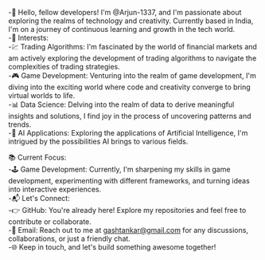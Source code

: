 -👋 Hello, fellow developers! I'm @Arjun-1337, and I'm passionate about exploring the realms of technology and creativity. Currently based in India, I'm on a journey of continuous learning and growth in the tech world.
<BR>
-🚀 Interests:
<BR>
-💹 Trading Algorithms: I'm fascinated by the world of financial markets and am actively exploring the development of trading algorithms to navigate the complexities of trading strategies.
<BR>
-🎮 Game Development: Venturing into the realm of game development, I'm diving into the exciting world where code and creativity converge to bring virtual worlds to life.
<BR>
-📊 Data Science: Delving into the realm of data to derive meaningful insights and solutions, I find joy in the process of uncovering patterns and trends.
<BR>
-🤖 AI Applications: Exploring the applications of Artificial Intelligence, I'm intrigued by the possibilities AI brings to various fields.

📚 Current Focus:
<BR>
-🕹️ Game Development: Currently, I'm sharpening my skills in game development, experimenting with different frameworks, and turning ideas into interactive experiences.
<BR>
-📬 Let's Connect:
<BR>
-👉 GitHub: You're already here! Explore my repositories and feel free to contribute or collaborate.
<BR>
-📧 Email: Reach out to me at gashtankar@gmail.com for any discussions, collaborations, or just a friendly chat.
<BR>
-🌐 Keep in touch, and let's build something awesome together!
<BR>
<!---
Arjun-1337/Arjun-1337 is a ✨ special ✨ repository because its `README.md` (this file) appears on your GitHub profile.
You can click the Preview link to take a look at your changes.
--->
